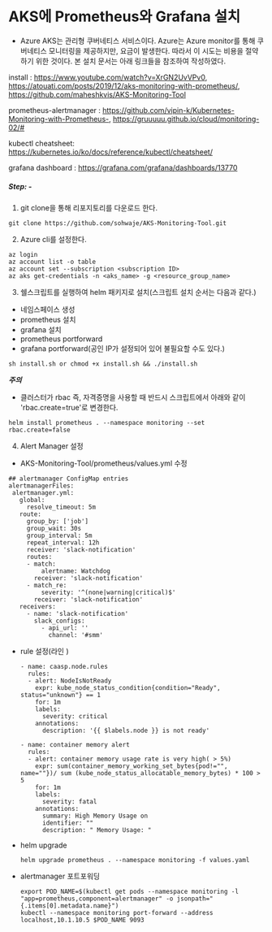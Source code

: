 # AKS에 Prometheus와 Grafana 설치

- Azure AKS는 관리형 쿠버네티스 서비스이다. Azure는 Azure monitor를 통해 쿠버네티스 모니터링을 제공하지만, 요금이 발생한다. 따라서 이 시도는 비용을 절약하기 위한 것이다. 본 설치 문서는 아래 링크들을 참조하여 작성하였다.

install : https://www.youtube.com/watch?v=XrGN2UvVPv0, https://atouati.com/posts/2019/12/aks-monitoring-with-prometheus/, https://github.com/maheshkvis/AKS-Monitoring-Tool

prometheus-alertmanager : https://github.com/vipin-k/Kubernetes-Monitoring-with-Prometheus-, https://gruuuuu.github.io/cloud/monitoring-02/#

kubectl cheatsheet: https://kubernetes.io/ko/docs/reference/kubectl/cheatsheet/


grafana dashboard : https://grafana.com/grafana/dashboards/13770

##### Step: -
1. git clone을 통해 리포지토리를 다운로드 한다.
  ```
  git clone https://github.com/sohwaje/AKS-Monitoring-Tool.git
  ```

2. Azure cli를 설정한다.
  ```
  az login
  az account list -o table
  az account set --subscription <subscription ID>
  az aks get-credentials -n <aks_name> -g <resource_group_name>
  ```

3. 쉘스크립트를 실행하여 helm 패키지로 설치(스크립트 설치 순서는 다음과 같다.)
  - 네임스페이스 생성
  - prometheus 설치
  - grafana 설치
  - prometheus portforward
  - grafana portforward(공인 IP가 설정되어 있어 불필요할 수도 있다.)
  ```
  sh install.sh or chmod +x install.sh && ./install.sh
  ```
***주의***
- 클러스터가 rbac 즉, 자격증명을 사용할 때 반드시 스크립트에서 아래와 같이 'rbac.create=true'로 변경한다.
 ```
 helm install prometheus . --namespace monitoring --set rbac.create=false
 ```

4. Alert Manager 설정
- AKS-Monitoring-Tool/prometheus/values.yml 수정
 ```
 ## alertmanager ConfigMap entries
 alertmanagerFiles:
  alertmanager.yml:
    global:
      resolve_timeout: 5m
    route:
      group_by: ['job']
      group_wait: 30s
      group_interval: 5m
      repeat_interval: 12h
      receiver: 'slack-notification'
      routes:
      - match:
          alertname: Watchdog
        receiver: 'slack-notification'
      - match_re:
          severity: '^(none|warning|critical)$'
        receiver: 'slack-notification'
    receivers:
      - name: 'slack-notification'
        slack_configs:
          - api_url: ''
            channel: '#smm'
  ```
- rule 설정(라인 )
  ```
  - name: caasp.node.rules
    rules:
    - alert: NodeIsNotReady
      expr: kube_node_status_condition{condition="Ready", status="unknown"} == 1
      for: 1m
      labels:
        severity: critical
      annotations:
        description: '{{ $labels.node }} is not ready'

  - name: container memory alert
    rules:
    - alert: container memory usage rate is very high( > 5%)
      expr: sum(container_memory_working_set_bytes{pod!="", name=""})/ sum (kube_node_status_allocatable_memory_bytes) * 100 > 5
      for: 1m
      labels:
        severity: fatal
      annotations:
        summary: High Memory Usage on
        identifier: ""
        description: " Memory Usage: "
  ```
- helm upgrade
  ```
  helm upgrade prometheus . --namespace monitoring -f values.yaml
  ```

- alertmanager 포트포워딩
  ```
  export POD_NAME=$(kubectl get pods --namespace monitoring -l "app=prometheus,component=alertmanager" -o jsonpath="{.items[0].metadata.name}")
  kubectl --namespace monitoring port-forward --address localhost,10.1.10.5 $POD_NAME 9093
  ```
